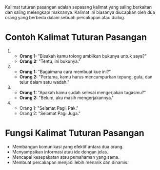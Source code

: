 Kalimat tuturan pasangan adalah sepasang kalimat yang saling berkaitan dan saling melengkapi maknanya. Kalimat ini biasanya diucapkan oleh dua orang yang berbeda dalam sebuah percakapan atau dialog.

# Contoh Kalimat Tuturan Pasangan
1. 
	- **Orang 1:** "Bisakah kamu tolong ambilkan bukunya untuk saya?" 
	- **Orang 2:** "Tentu, ini bukunya."
2. 
	- **Orang 1:** "Bagaimana cara membuat kue ini?"
	- **Orang 2:** "Pertama, kamu harus mencampurkan tepung, gula, dan telur dalam satu wadah."
3. 
	- **Orang 1:** "Apakah kamu sudah selesai mengerjakan tugasmu?" 
	- **Orang 2:** "Belum, aku masih mengerjakannya."
4. 
	- Orang 1: "Selamat Pagi, Pak."
	- Orang 2: "Selamat Pagi Juga."
# Fungsi Kalimat Tuturan Pasangan
- Membangun komunikasi yang efektif antara dua orang.
- Menyampaikan informasi atau ide dengan jelas.
- Mencapai kesepakatan atau pemahaman yang sama.
- Membuat percakapan menjadi lebih menarik dan dinamis.